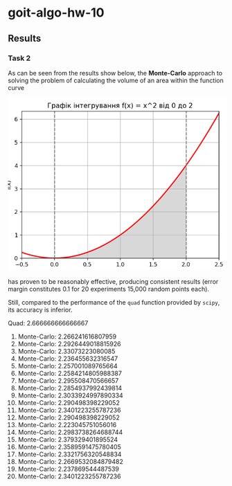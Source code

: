 # goit-algo-hw-10

## Results

### Task 2

As can be seen from the results show below, the **Monte-Carlo** approach to solving the problem of calculating the volume of an area within the function curve

![alt text](image.png)

has proven to be reasonably effective, producing consistent results (error margin constitutes 0.1 for 20 experiments 15,000 random points each).

Still, compared to the performance of the `quad` function provided by `scipy`, its accuracy is inferior.

Quad: 2.666666666666667

1. Monte-Carlo: 2.266241616807959
2. Monte-Carlo: 2.2926449018815926
3. Monte-Carlo: 2.33073223080085
4. Monte-Carlo: 2.236455632316547
5. Monte-Carlo: 2.257001089765664
6. Monte-Carlo: 2.2584214805988387
7. Monte-Carlo: 2.295508470566657
8. Monte-Carlo: 2.2854937992439814
9. Monte-Carlo: 2.3033924997890334
10. Monte-Carlo: 2.290498398229052
11. Monte-Carlo: 2.3401223255787236
12. Monte-Carlo: 2.290498398229052
13. Monte-Carlo: 2.223045751056016
14. Monte-Carlo: 2.2983738264688744
15. Monte-Carlo: 2.379329401895524
16. Monte-Carlo: 2.3589591475780405
17. Monte-Carlo: 2.3321756320548834
18. Monte-Carlo: 2.2669532084879482
19. Monte-Carlo: 2.237869544487539
20. Monte-Carlo: 2.3401223255787236